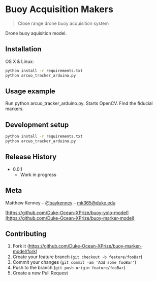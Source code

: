# Buoy Acquisition Makers
> Close range drone buoy acquisition system


Drone buoy aquisition model. 

## Installation

OS X & Linux:

```sh
python install -r requirements.txt
python arcuo_tracker_arduino.py
```

## Usage example

Run python arcuo_tracker_arduino.py. Starts OpenCV. Find the fiducial markers. 

## Development setup

```sh
python install -r requirements.txt
python arcuo_tracker_arduino.py
```

## Release History

* 0.0.1
    * Work in progress

## Meta

Matthew Kenney – [@baykenney](https://twitter.com/baykenney) – mk365@duke.edu

[https://github.com/Duke-Ocean-XPrize/buoy-yolo-model](https://github.com/Duke-Ocean-XPrize/buoy-marker-model)

## Contributing

1. Fork it (<https://github.com/Duke-Ocean-XPrize/buoy-marker-model/fork>)
2. Create your feature branch (`git checkout -b feature/fooBar`)
3. Commit your changes (`git commit -am 'Add some fooBar'`)
4. Push to the branch (`git push origin feature/fooBar`)
5. Create a new Pull Request



 
 
 
 
